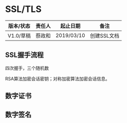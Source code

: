 # SSL/TLS

| 版本/状态 | 责任人 | 起止日期   | 备注        |
| --------- | ------ | ---------- | ----------- |
| V1.0/草稿 | 蔡政和 | 2019/03/10 | 创建SSL文档 |

## SSL握手流程

四次握手，三个随机数

RSA算法加密会话密钥；对称加密算法加密会话信息。

## 数字证书

## 数字签名